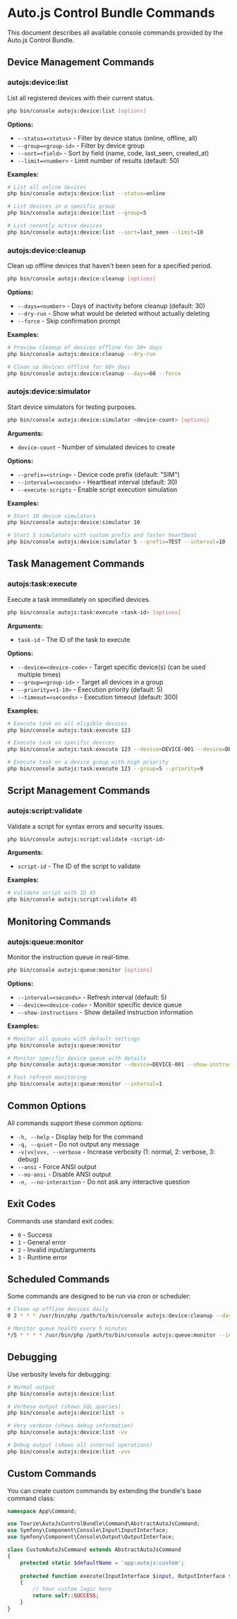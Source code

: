 # Auto.js Control Bundle Commands

This document describes all available console commands provided by the Auto.js Control Bundle.

## Device Management Commands

### autojs:device:list

List all registered devices with their current status.

```bash
php bin/console autojs:device:list [options]
```

**Options:**
- `--status=<status>` - Filter by device status (online, offline, all)
- `--group=<group-id>` - Filter by device group
- `--sort=<field>` - Sort by field (name, code, last_seen, created_at)
- `--limit=<number>` - Limit number of results (default: 50)

**Examples:**
```bash
# List all online devices
php bin/console autojs:device:list --status=online

# List devices in a specific group
php bin/console autojs:device:list --group=5

# List recently active devices
php bin/console autojs:device:list --sort=last_seen --limit=10
```

### autojs:device:cleanup

Clean up offline devices that haven't been seen for a specified period.

```bash
php bin/console autojs:device:cleanup [options]
```

**Options:**
- `--days=<number>` - Days of inactivity before cleanup (default: 30)
- `--dry-run` - Show what would be deleted without actually deleting
- `--force` - Skip confirmation prompt

**Examples:**
```bash
# Preview cleanup of devices offline for 30+ days
php bin/console autojs:device:cleanup --dry-run

# Clean up devices offline for 60+ days
php bin/console autojs:device:cleanup --days=60 --force
```

### autojs:device:simulator

Start device simulators for testing purposes.

```bash
php bin/console autojs:device:simulator <device-count> [options]
```

**Arguments:**
- `device-count` - Number of simulated devices to create

**Options:**
- `--prefix=<string>` - Device code prefix (default: "SIM")
- `--interval=<seconds>` - Heartbeat interval (default: 30)
- `--execute-scripts` - Enable script execution simulation

**Examples:**
```bash
# Start 10 device simulators
php bin/console autojs:device:simulator 10

# Start 5 simulators with custom prefix and faster heartbeat
php bin/console autojs:device:simulator 5 --prefix=TEST --interval=10
```

## Task Management Commands

### autojs:task:execute

Execute a task immediately on specified devices.

```bash
php bin/console autojs:task:execute <task-id> [options]
```

**Arguments:**
- `task-id` - The ID of the task to execute

**Options:**
- `--device=<device-code>` - Target specific device(s) (can be used multiple times)
- `--group=<group-id>` - Target all devices in a group
- `--priority=<1-10>` - Execution priority (default: 5)
- `--timeout=<seconds>` - Execution timeout (default: 300)

**Examples:**
```bash
# Execute task on all eligible devices
php bin/console autojs:task:execute 123

# Execute task on specific devices
php bin/console autojs:task:execute 123 --device=DEVICE-001 --device=DEVICE-002

# Execute task on a device group with high priority
php bin/console autojs:task:execute 123 --group=5 --priority=9
```

## Script Management Commands

### autojs:script:validate

Validate a script for syntax errors and security issues.

```bash
php bin/console autojs:script:validate <script-id>
```

**Arguments:**
- `script-id` - The ID of the script to validate

**Examples:**
```bash
# Validate script with ID 45
php bin/console autojs:script:validate 45
```

## Monitoring Commands

### autojs:queue:monitor

Monitor the instruction queue in real-time.

```bash
php bin/console autojs:queue:monitor [options]
```

**Options:**
- `--interval=<seconds>` - Refresh interval (default: 5)
- `--device=<device-code>` - Monitor specific device queue
- `--show-instructions` - Show detailed instruction information

**Examples:**
```bash
# Monitor all queues with default settings
php bin/console autojs:queue:monitor

# Monitor specific device queue with details
php bin/console autojs:queue:monitor --device=DEVICE-001 --show-instructions

# Fast refresh monitoring
php bin/console autojs:queue:monitor --interval=1
```

## Common Options

All commands support these common options:

- `-h, --help` - Display help for the command
- `-q, --quiet` - Do not output any message
- `-v|vv|vvv, --verbose` - Increase verbosity (1: normal, 2: verbose, 3: debug)
- `--ansi` - Force ANSI output
- `--no-ansi` - Disable ANSI output
- `-n, --no-interaction` - Do not ask any interactive question

## Exit Codes

Commands use standard exit codes:
- `0` - Success
- `1` - General error
- `2` - Invalid input/arguments
- `3` - Runtime error

## Scheduled Commands

Some commands are designed to be run via cron or scheduler:

```bash
# Clean up offline devices daily
0 2 * * * /usr/bin/php /path/to/bin/console autojs:device:cleanup --days=30 --force

# Monitor queue health every 5 minutes
*/5 * * * * /usr/bin/php /path/to/bin/console autojs:queue:monitor --interval=0
```

## Debugging

Use verbosity levels for debugging:

```bash
# Normal output
php bin/console autojs:device:list

# Verbose output (shows SQL queries)
php bin/console autojs:device:list -v

# Very verbose (shows debug information)
php bin/console autojs:device:list -vv

# Debug output (shows all internal operations)
php bin/console autojs:device:list -vvv
```

## Custom Commands

You can create custom commands by extending the bundle's base command class:

```php
namespace App\Command;

use Tourze\AutoJsControlBundle\Command\AbstractAutoJsCommand;
use Symfony\Component\Console\Input\InputInterface;
use Symfony\Component\Console\Output\OutputInterface;

class CustomAutoJsCommand extends AbstractAutoJsCommand
{
    protected static $defaultName = 'app:autojs:custom';
    
    protected function execute(InputInterface $input, OutputInterface $output): int
    {
        // Your custom logic here
        return self::SUCCESS;
    }
}
```
